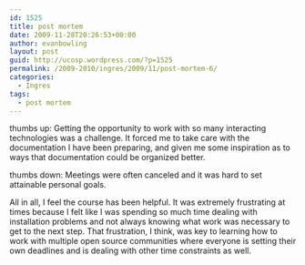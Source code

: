 ```yaml
---
id: 1525
title: post mortem
date: 2009-11-28T20:26:53+00:00
author: evanbowling
layout: post
guid: http://ucosp.wordpress.com/?p=1525
permalink: /2009-2010/ingres/2009/11/post-mortem-6/
categories:
  - Ingres
tags:
  - post mortem
---
```

thumbs up: Getting the opportunity to work with so many interacting technologies was a challenge. It forced me to take care with the documentation I have been preparing, and given me some inspiration as to ways that documentation could be organized better.

thumbs down: Meetings were often canceled and it was hard to set attainable personal goals.

All in all, I feel the course has been helpful. It was extremely frustrating at times because I felt like I was spending so much time dealing with installation problems and not always knowing what work was necessary to get to the next step. That frustration, I think, was key to learning how to work with multiple open source communities where everyone is setting their own deadlines and is dealing with other time constraints as well.